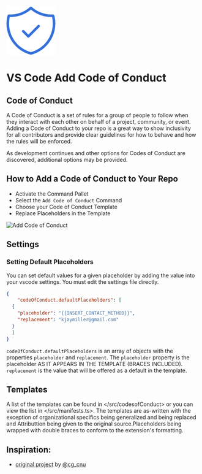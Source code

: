 ![Code of Conduct Icon](/icons/vscode-add-coc.png)

# VS Code Add Code of Conduct

## Code of Conduct
A Code of Conduct is a set of rules for a group of people to follow when they interact with each other on behalf of a project, community, or event. Adding a Code of Conduct to your repo is a great way to show inclusivity for all contributors and provide clear guidelines for how to behave and how the rules will be enforced.

As development continues and other options for Codes of Conduct are discovered, additional options may be provided.

## How to Add a Code of Conduct to Your Repo
- Activate the Command Pallet
- Select the `Add Code of Conduct` Command
- Choose your Code of Conduct Template
- Replace Placeholders in the Template

![Add Code of Conduct](https://kjaymiller.azureedge.net/media/add_covenant-2022-8-2.gif)

## Settings

### Setting Default Placeholders
You can set default values for a given placeholder by adding the value into your vscode settings. You must edit the settings file directly.

```json
{
    "codeOfConduct.defaultPlaceholders": [
  {
    "placeholder": "{{INSERT_CONTACT_METHOD}}",
    "replacement": "kjaymiller@gmail.com"
  }
  ]
}
```

`codeOfConduct.defaultPlaceholders` is an array of objects with the properties `placeholder` and `replacement`. The `placeholder` property is the placeholder AS IT APPEARS IN THE TEMPLATE (BRACES INCLUDED).  `replacement` is the value that will be offered as a default in the template.

## Templates
A list of the templates can be found in </src/codesofConduct> or you can view the list in </src/manifests.ts>. The templates are as-written with the exception of organizational specifics being generalized and being replaced and Attributtion being given to the original source.Placeholders being wrapped with double braces to conform to the extension's formatting.


## Inspiration:
* [original project](https://github.com/cg-cnu/vscode-add-conduct) by [@cg_cnu](https://github.com/cg-cnu) 

